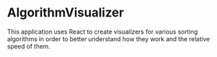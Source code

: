 # AlgorithmVisualizer

This application uses React to create visualizers for various sorting algorithms in order to better understand how they work and the relative speed of them. 
